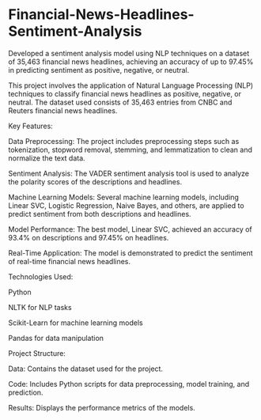# Financial-News-Headlines-Sentiment-Analysis
Developed a sentiment analysis model using NLP techniques on a dataset of 35,463 financial news headlines, achieving an accuracy of up to 97.45% in predicting sentiment as positive, negative, or neutral.

This project involves the application of Natural Language Processing (NLP) techniques to classify financial news headlines as positive, negative, or neutral. The dataset used consists of 35,463 entries from CNBC and Reuters financial news headlines.

Key Features:

Data Preprocessing: The project includes preprocessing steps such as tokenization, stopword removal, stemming, and lemmatization to clean and normalize the text data.

Sentiment Analysis: The VADER sentiment analysis tool is used to analyze the polarity scores of the descriptions and headlines.

Machine Learning Models: Several machine learning models, including Linear SVC, Logistic Regression, Naive Bayes, and others, are applied to predict sentiment from both descriptions and headlines.

Model Performance: The best model, Linear SVC, achieved an accuracy of 93.4% on descriptions and 97.45% on headlines.

Real-Time Application: The model is demonstrated to predict the sentiment of real-time financial news headlines.

Technologies Used:

Python

NLTK for NLP tasks

Scikit-Learn for machine learning models

Pandas for data manipulation

Project Structure:

Data: Contains the dataset used for the project.

Code: Includes Python scripts for data preprocessing, model training, and prediction.

Results: Displays the performance metrics of the models.
